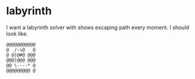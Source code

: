# labyrinth

I want a labyrinth solver with shows escaping path every moment.
I should look like.

```text
@@@@@@@@@@@
@  /-↴@   @
@ @|@#@ @@@
@@@|@@@ @@@
@@ \----* @
@@@@@@@@@ @
```